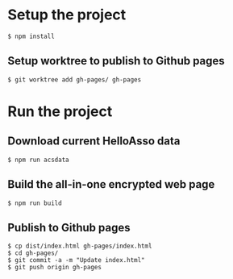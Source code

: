 # Setup the project

    $ npm install

## Setup worktree to publish to Github pages

    $ git worktree add gh-pages/ gh-pages

# Run the project

## Download current HelloAsso data

    $ npm run acsdata

## Build the all-in-one encrypted web page

    $ npm run build

## Publish to Github pages

    $ cp dist/index.html gh-pages/index.html
    $ cd gh-pages/
    $ git commit -a -m "Update index.html"
    $ git push origin gh-pages
